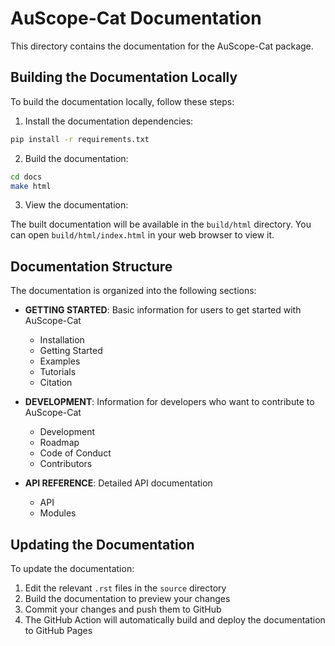 # AuScope-Cat Documentation

This directory contains the documentation for the AuScope-Cat package.

## Building the Documentation Locally

To build the documentation locally, follow these steps:

1. Install the documentation dependencies:

```bash
pip install -r requirements.txt
```

2. Build the documentation:

```bash
cd docs
make html
```

3. View the documentation:

The built documentation will be available in the `build/html` directory. You can open `build/html/index.html` in your web browser to view it.

## Documentation Structure

The documentation is organized into the following sections:

- **GETTING STARTED**: Basic information for users to get started with AuScope-Cat
  - Installation
  - Getting Started
  - Examples
  - Tutorials
  - Citation

- **DEVELOPMENT**: Information for developers who want to contribute to AuScope-Cat
  - Development
  - Roadmap
  - Code of Conduct
  - Contributors

- **API REFERENCE**: Detailed API documentation
  - API
  - Modules

## Updating the Documentation

To update the documentation:

1. Edit the relevant `.rst` files in the `source` directory
2. Build the documentation to preview your changes
3. Commit your changes and push them to GitHub
4. The GitHub Action will automatically build and deploy the documentation to GitHub Pages 